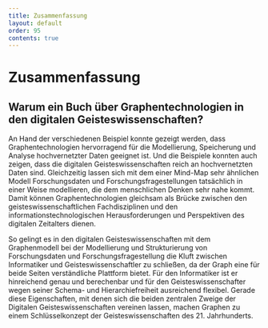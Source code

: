 ```yaml
---
title: Zusammenfassung
layout: default
order: 95
contents: true
---
```


# Zusammenfassung

## Warum ein Buch über Graphentechnologien  in den digitalen Geisteswissenschaften?

An Hand der verschiedenen Beispiel konnte gezeigt werden, dass Graphentechnologien hervorragend für die Modellierung, Speicherung und Analyse hochvernetzter Daten geeignet ist. Und die Beispiele konnten auch zeigen, dass die digitalen Geisteswissenschaften reich an hochvernetzten Daten sind. Gleichzeitig lassen sich mit dem einer Mind-Map sehr ähnlichen Modell Forschungsdaten und Forschungsfragestellungen tatsächlich in einer Weise modellieren, die dem menschlichen Denken sehr nahe kommt. Damit können Graphentechnologien gleichsam als Brücke zwischen den geisteswissenschaftlichen Fachdisziplinen und den informationstechnologischen Herausforderungen und Perspektiven des digitalen Zeitalters dienen.

So gelingt es in den digitalen Geisteswissenschaften mit dem Graphenmodell bei der Modellierung und Strukturierung von Forschungsdaten und Forschungsfragestellung die Kluft zwischen Informatiker und Geisteswissenschaftler zu schließen, da der Graph eine für beide Seiten verständliche Plattform bietet. Für den Informatiker ist er hinreichend genau und berechenbar und für den Geisteswissenschafter wegen seiner Schema- und Hierarchiefreiheit ausreichend flexibel. Gerade diese Eigenschaften, mit denen sich die beiden zentralen Zweige der Digitalen Geisteswissenschaften vereinen lassen, machen Graphen zu einem Schlüsselkonzept der Geisteswissenschaften des 21. Jahrhunderts.
